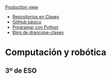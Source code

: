 [Production view](https://drancope.github.io)
<ul id="ProjectSubmenu">
    <li><a href="https://github.com/drancope-clases" title="Repos">Repositorios en Clases</a></li>
    <li><a  href= "https://github.com/drancope-clases/github-basico-drancope" title="Primeros pasos">GitHub básico</a></li>
    <li><a href="https://drancope-clases.github.io/programar-con-python" title="Menu 1">Programar con Python</a></li>
    <li><a href="https://drancope-clases.github.io" title="Repos">Blog de drancope-clases</a></li>
</ul>

# Computación y robótica


## 3º de ESO
